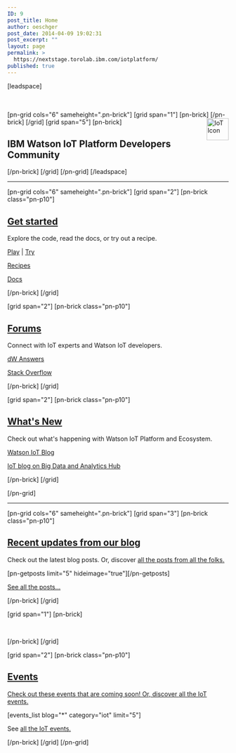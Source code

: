 ```yaml
---
ID: 9
post_title: Home
author: oeschger
post_date: 2014-04-09 19:02:31
post_excerpt: ""
layout: page
permalink: >
  https://nextstage.torolab.ibm.com/iotplatform/
published: true
---
```

[leadspace]
<div>
<br /><br />
</div>
[pn-grid cols="6" sameheight=".pn-brick"]
[grid span="1"]
    [pn-brick]
      <img src="/wp-content/uploads/sites/24/2014/04/dW_IoTFoundation_DevCenterSmall.png" alt="IoT Icon" height="50" width="50" align="right" />
    [/pn-brick]
[/grid]
  [grid span="5"]
    [pn-brick]
      <h2 class="links-h2">IBM Watson IoT Platform Developers Community</h2>
    [/pn-brick]
  [/grid]
[/pn-grid]
[/leadspace]

<div>
<hr>
</div>

<div class="content-area-restricted">

[pn-grid cols="6" sameheight=".pn-brick"] 
[grid span="2"]
[pn-brick class="pn-p10"]

<h2 class="links-h2">
<a href="https://docs.internetofthings.ibmcloud.com/getting_started/quickstart/index.html">Get started</a></h2>
<p class="link-desc">Explore the code, read the docs, or try out a recipe.</p>
<p><a href="http://discover-iot.eu-gb.mybluemix.net/#/play">Play</a> |  <a href="http://discover-iot.eu-gb.mybluemix.net/#/try/">Try</a></p>
<p><a href="https://nextstage.torolab.ibm.com/recipes/?post_type=tutorials&amp;s=IoT">Recipes</a></p><p><a href="https://docs.internetofthings.ibmcloud.com/">Docs</a></p>

[/pn-brick]
[/grid]


[grid span="2"]
[pn-brick class="pn-p10"]

<h2 class="links-h2">
<a href="https://nextstage.torolab.ibm.com/answers/smartspace/internet-of-things/">Forums</a></h2>
<p class="link-desc">Connect with IoT experts and Watson IoT developers.</p>
<p><a href="https://nextstage.torolab.ibm.com/answers/smartspace/internet-of-things/">dW Answers</a></p>
<p><a href="http://stackoverflow.com/questions/tagged/iot">Stack Overflow</a></p>

[/pn-brick]
[/grid]


[grid span="2"]
[pn-brick class="pn-p10"]

<h2 class="links-h2">
<a href="https://nextstage.torolab.ibm.com/iotfoundation/blog/">What's New</a></h2>
<p class="link-desc">Check out what's happening with Watson IoT Platform and Ecosystem.</p>
<p><a href="https://nextstage.torolab.ibm.com/iotplatform/blog/">Watson IoT Blog</a></p>
<p><a href="http://www.ibmbigdatahub.com/category/2537/blog">IoT blog on Big Data and Analytics Hub</a></p>

[/pn-brick]
[/grid] 

[/pn-grid] 
</div>

<div>
<hr>
</div>

<div class="content-area-restricted">

[pn-grid cols="6" sameheight=".pn-brick"] 
[grid span="3"]
[pn-brick class="pn-p10"]

<h2 class="links-h2">
<a href="https://nextstage.torolab.ibm.com/iotplatform/blog/">Recent updates from our blog</a></h2>
<p>Check out the latest blog posts.
Or, discover <a href="https://nextstage.torolab.ibm.com/iotplatform/blog/">all the posts from all the folks.</a></p>
[pn-getposts limit="5" hideimage="true"][/pn-getposts] 
<p><a href="https://nextstage.torolab.ibm.com/iotplatform/blog/">See all the posts...</a></p>
[/pn-brick]
[/grid]

<!-- Empty column for right-side padding -->
[grid span="1"]
[pn-brick]
<p><br /></p>
[/pn-brick]
[/grid]

[grid span="2"]
[pn-brick class="pn-p10"]
<h2 class="links-h2"><a href="https://nextstage.torolab.ibm.com/iotplatform/iot-events/">Events</h2>
<p>Check out these events that are coming soon!
Or, discover <a href="https://nextstage.torolab.ibm.com/iotplatform/iot-events/">all the IoT events.</a></p>
[events_list blog="*" category="iot" limit="5"]
<p>See <a href="https://nextstage.torolab.ibm.com/iotplatform/iot-events/">all the IoT events.</a></p>
[/pn-brick]
[/grid]
[/pn-grid]


</div>
